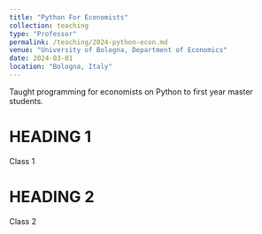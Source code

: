 ```yaml
---
title: "Python For Economists"
collection: teaching
type: "Professor"
permalink: /teaching/2024-python-econ.md
venue: "University of Bologna, Department of Economics"
date: 2024-03-01
location: "Bologna, Italy"
---
```


Taught programming for economists on Python to first year master students.

HEADING 1
===========

Class 1

HEADING 2
===========

Class 2